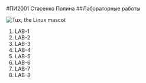 #ПИ2001 Стасенко Полина
##Лабораторные работы

 ![Tux, the Linux mascot](https://timeweb.com/ru/community/article/f0/f0444421e294b9c85f50c2164f2bd27f.jpg)

1. LAB-1
2. LAB-2
3. LAB-3
4. LAB-4
5. LAB-5
6. LAB-6
7. LAB-7
8. LAB-8